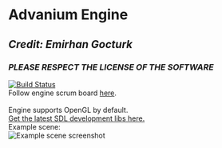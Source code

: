 # Advanium Engine
## _Credit: Emirhan Gocturk_
### _PLEASE RESPECT THE LICENSE OF THE SOFTWARE_

[![Build Status](https://travis-ci.org/joemccann/dillinger.svg?branch=master)](https://travis-ci.org/joemccann/)
<br>
Follow engine scrum board [here](https://trello.com/b/Rsd7TdH4/advanium-engine).<br>
<br>
Engine supports OpenGL by default.<br>
[Get the latest SDL development libs here.](https://www.libsdl.org/download-2.0.php)
<br>
Example scene:<br>
![Example scene screenshot](https://i.ibb.co/xfzcs51/Screenshot-2021-11-03-at-19-52-21.png)
